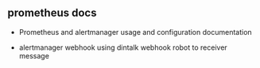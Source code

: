 ## prometheus docs

- Prometheus and alertmanager usage and configuration documentation

- alertmanager webhook using dintalk webhook robot to receiver message

